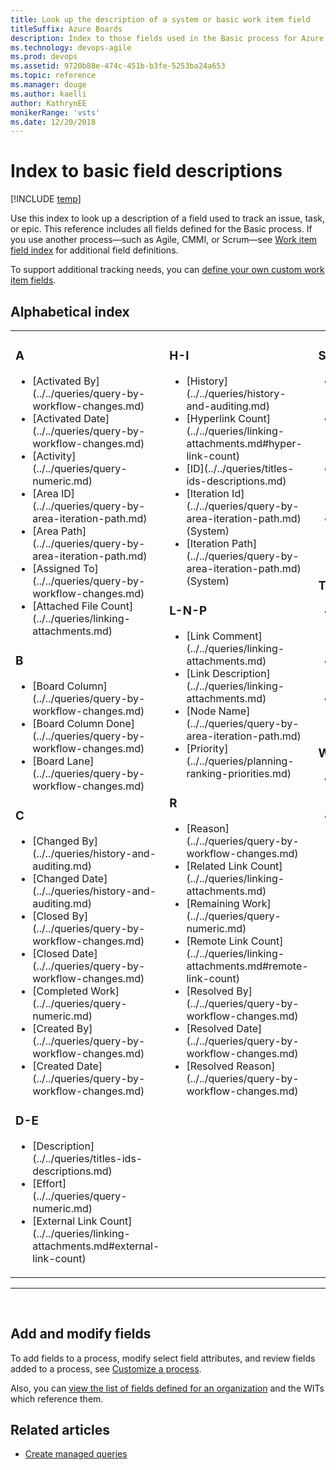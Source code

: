```yaml
---
title: Look up the description of a system or basic work item field 
titleSuffix: Azure Boards
description: Index to those fields used in the Basic process for Azure Boards
ms.technology: devops-agile
ms.prod: devops
ms.assetid: 9720b88e-474c-451b-b3fe-5253ba24a653
ms.topic: reference  
ms.manager: douge
ms.author: kaelli
author: KathrynEE
monikerRange: 'vsts'
ms.date: 12/20/2018
---
```


# Index to basic field descriptions 

[!INCLUDE [temp](../../_shared/version-vsts-only.md)]

Use this index to look up a description of a field used to track an issue, task, or epic. This reference includes all fields defined for the Basic process. If you use another process&mdash;such as Agile, CMMI, or Scrum&mdash;see [Work item field index](work-item-field.md) for additional field definitions.
 
To support additional tracking needs, you can [define your own custom work item fields](../../../organizations/settings/work/customize-process.md). 

## Alphabetical index 


<table>
<tbody valign="top">
<tr>
<td width="33%"><h3>A</h3>
<ul>
<li>[Activated By](../../queries/query-by-workflow-changes.md)</li>
<li>[Activated Date](../../queries/query-by-workflow-changes.md)</li>
<li>[Activity](../../queries/query-numeric.md)</li>
<li>[Area ID](../../queries/query-by-area-iteration-path.md) </li>
<li>[Area Path](../../queries/query-by-area-iteration-path.md) </li>
<li>[Assigned To](../../queries/query-by-workflow-changes.md)</li>
<li>[Attached File Count](../../queries/linking-attachments.md)</li>
</ul>
<h3>B</h3>
<ul>
<li>[Board Column](../../queries/query-by-workflow-changes.md)</li>
<li>[Board Column Done](../../queries/query-by-workflow-changes.md)</li>
<li>[Board Lane](../../queries/query-by-workflow-changes.md)</li>
</ul>
<h3>C</h3>
<ul>
<li>[Changed By](../../queries/history-and-auditing.md) </li>
<li>[Changed Date](../../queries/history-and-auditing.md) </li>
<li>[Closed By](../../queries/query-by-workflow-changes.md) </li>
<li>[Closed Date](../../queries/query-by-workflow-changes.md) </li>
<li>[Completed Work](../../queries/query-numeric.md)</li>
<li>[Created By](../../queries/query-by-workflow-changes.md) </li>
<li>[Created Date](../../queries/query-by-workflow-changes.md) </li>
</ul>
<h3>D-E</h3>
<ul>
<li>[Description](../../queries/titles-ids-descriptions.md) </li>
<li>[Effort](../../queries/query-numeric.md) </li>
<li>[External Link Count](../../queries/linking-attachments.md#external-link-count) </li>
</ul>
</td>
<td width="33%">
<h3>H-I</h3>
<ul>

<li>[History](../../queries/history-and-auditing.md) </li>
<li>[Hyperlink Count](../../queries/linking-attachments.md#hyper-link-count)</li>
<li>[ID](../../queries/titles-ids-descriptions.md) </li>
<li>[Iteration Id](../../queries/query-by-area-iteration-path.md)  (System)</li>
<li>[Iteration Path](../../queries/query-by-area-iteration-path.md) (System)</li>
</ul>
<h3>L-N-P</h3>
<ul>
<li>[Link Comment](../../queries/linking-attachments.md) </li>
<li>[Link Description](../../queries/linking-attachments.md) </li>
<li>[Node Name](../../queries/query-by-area-iteration-path.md) </li>
<li>[Priority](../../queries/planning-ranking-priorities.md) </li>
</ul>
<h3>R</h3>
<ul>
<li>[Reason](../../queries/query-by-workflow-changes.md) </li>
<li>[Related Link Count](../../queries/linking-attachments.md) </li>
<li>[Remaining Work](../../queries/query-numeric.md) </li>
<li>[Remote Link Count](../../queries/linking-attachments.md#remote-link-count) </li>
<li>[Resolved By](../../queries/query-by-workflow-changes.md)</li>
<li>[Resolved Date](../../queries/query-by-workflow-changes.md)</li>
<li>[Resolved Reason](../../queries/query-by-workflow-changes.md)</li>
</ul>
</td>
<td width="33%">

<h3>S</h3>
<ul>
<li>[Stack Rank](../../queries/planning-ranking-priorities.md)</li>
<li>[Start Date](../../queries/query-by-date-or-current-iteration.md)</li>
<li>[State](../../queries/query-by-workflow-changes.md)</li>
<li>[State Change Date](../../queries/query-by-workflow-changes.md)</li>

</ul>
<h3>T</h3>
<ul>
<li>[Tags](../../queries/add-tags-to-work-items.md)</li>
<li>[Team Project](../../queries/titles-ids-descriptions.md)</li>
<li>[Title](../../queries/titles-ids-descriptions.md)</li>
</ul>
<h3>W</h3>
<ul>
<li>[Watermark](../../queries/history-and-auditing.md)</li>
<li>[Work Item Type](../../queries/titles-ids-descriptions.md)</li> 
</ul>
</td>
</tr>
</tbody>
</table>

<hr/>
<br/>


## Add and modify fields    
To add fields to a process, modify select field attributes, and review fields added to a process, see [Customize a process](../../../organizations/settings/work/customize-process.md).  

Also, you can [view the list of fields defined for an organization](../../../organizations/settings/work/customize-process.md) and the WITs which reference them. 


## Related articles

- [Create managed queries](../../queries/example-queries.md)

